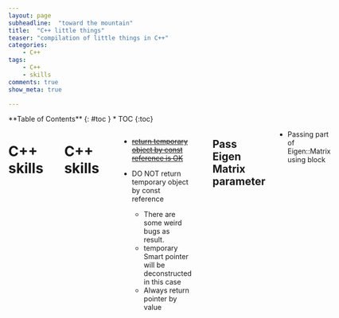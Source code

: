 ```yaml
---
layout: page
subheadline:  "toward the mountain"
title:  "C++ little things"
teaser: "compilation of little things in C++"
categories:
    - C++
tags:
    - C++
    - skills
comments: true
show_meta: true

---
```

<div class="row">
<div class="medium-9 medium-push-10 columns" markdown="1">
<div class="panel radius" markdown="1">
**Table of Contents**
{: #toc }
*  TOC
{:toc}
</div>
</div><!-- /.medium-4.columns -->



<div class="medium-14 medium-pull-3 columns" markdown="1">



<h1> C++ skills </h1>
<br> 
<br> 

C++ skills
===
<br> 

* <del>[return temporary object by const reference is OK](http://herbsutter.com/2008/01/01/gotw-88-a-candidate-for-the-most-important-const/) </del>
* DO NOT return temporary object by const reference

	* There are some weird bugs as result.
	* temporary Smart pointer will be deconstructed in this case
	* Always return pointer by value
<br> 


Pass Eigen Matrix parameter
---
* Passing part of Eigen::Matrix using block

```
	/// function decleration
	func(Eigen::Ref<Eigen::Matrix<3,1> >);

	Eigen::Matrix<3,1> mat;
	func(
		mat.block(startRow
				, startCol
				, rows
				, cols)
	);
```

</div><!-- /.medium-8.columns -->

</div><!-- /.row -->
